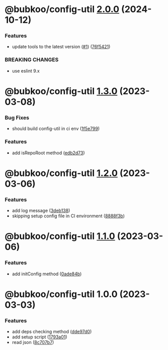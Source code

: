 # @bubkoo/config-util [2.0.0](https://github.com/bubkoo/configs/compare/@bubkoo/config-util@1.3.0...@bubkoo/config-util@2.0.0) (2024-10-12)


### Features

* update tools to the latest version ([#1](https://github.com/bubkoo/configs/issues/1)) ([76f5421](https://github.com/bubkoo/configs/commit/76f542161e064ff8ef8edbfc5edbb81c35774663))


### BREAKING CHANGES

* use eslint 9.x

# @bubkoo/config-util [1.3.0](https://github.com/bubkoo/configs/compare/@bubkoo/config-util@1.2.0...@bubkoo/config-util@1.3.0) (2023-03-08)


### Bug Fixes

* should build config-util in ci env ([1f5e799](https://github.com/bubkoo/configs/commit/1f5e7993bcf8eb87fe9583b697c8f4d8844682e1))


### Features

* add isRepoRoot method ([edb2d73](https://github.com/bubkoo/configs/commit/edb2d7318af74006296b4ea32cee09e9c0fc93b4))

# @bubkoo/config-util [1.2.0](https://github.com/bubkoo/configs/compare/@bubkoo/config-util@1.1.0...@bubkoo/config-util@1.2.0) (2023-03-06)


### Features

* add log message ([3deb138](https://github.com/bubkoo/configs/commit/3deb1381de6a2b23054f72684c878182eebecbae))
* skipping setup config file in CI environment ([8888f3b](https://github.com/bubkoo/configs/commit/8888f3b1161d374eebb0912359e031e6f63aae96))

# @bubkoo/config-util [1.1.0](https://github.com/bubkoo/configs/compare/@bubkoo/config-util@1.0.0...@bubkoo/config-util@1.1.0) (2023-03-06)


### Features

* add initConfig method ([0ade84b](https://github.com/bubkoo/configs/commit/0ade84bccd276801134ba7d551a29529bb4c10ee))

# @bubkoo/config-util 1.0.0 (2023-03-03)


### Features

* add deps checking method ([dde97d0](https://github.com/bubkoo/configs/commit/dde97d069b76efec5bbf792b6ecc759382d916be))
* add setup script ([1793a01](https://github.com/bubkoo/configs/commit/1793a011116b68250b262ab9ffa679b03c0aabcd))
* read json ([8c707b7](https://github.com/bubkoo/configs/commit/8c707b70d5eea61f7d4e67d1f1677a933a61beee))
